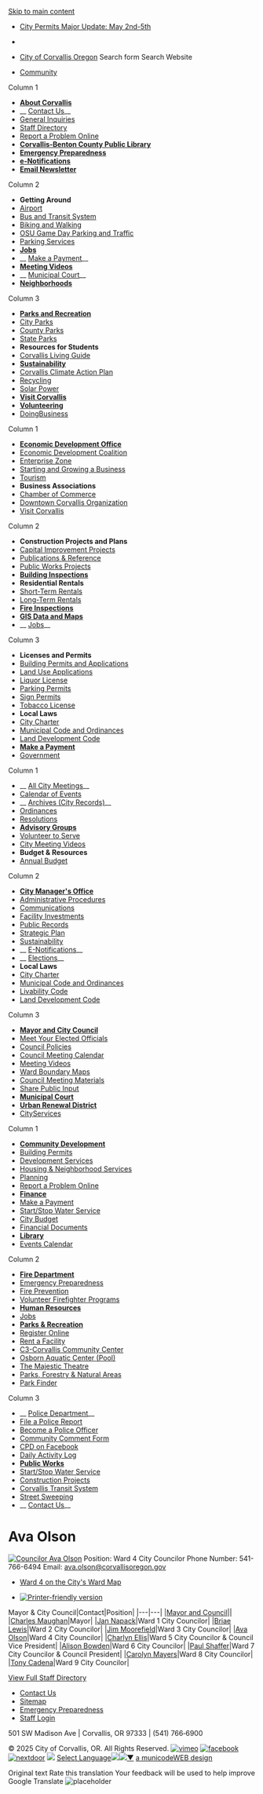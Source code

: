   [Skip to main content](https://www.corvallisoregon.gov/directory-listing/ava-olson/)  

 *   [City Permits Major Update: May 2nd-5th](https://www.corvallisoregon.gov/it/page/city-permits-major-update-may-2nd-5th)  

 *  [](https://www.corvallisoregon.gov/directory-listing/ava-olson/) 
 *  [](https://www.corvallisoregon.gov/directory-listing/ava-olson/) 
  []()   [City of Corvallis Oregon](https://www.corvallisoregon.gov/)  Search form Search Website 

 *  [Community]()    

Column 1  

   *  [__About Corvallis__](https://www.corvallisoregon.gov/community/page/about-corvallis) 
   *  __ [Contact Us](https://www.corvallisoregon.gov/community/webform/contact-us)__ 
   *  [General Inquiries](http://www.corvallisoregon.gov/community/webform/contact-us) 
   *  [Staff Directory](https://www.corvallisoregon.gov/community/page/corvallis-staff-directory) 
   *  [Report a Problem Online](https://www.corvallisoregon.gov/community/page/report-problem-online) 
   *  [__Corvallis-Benton County Public Library__](https://cbcpubliclibrary.net/) 
   *  [__Emergency Preparedness__](https://www.corvallisoregon.gov/fire/page/resilience-planning-emergency-preparedness) 
   *  [__e-Notifications__](https://www.corvallisoregon.gov/subscribe) 
   *  [__Email Newsletter__](https://www.corvallisoregon.gov/newsletter)   

Column 2  

   *  __Getting Around__ 
   *  [Airport](https://www.corvallisoregon.gov/airport) 
   *  [Bus and Transit System](https://www.corvallisoregon.gov/cts) 
   *  [Biking and Walking](https://www.corvallisoregon.gov/publicworks/page/active-transportation) 
   *  [OSU Game Day Parking and Traffic](https://www.corvallisoregon.gov/publicworks/page/osu-game-day-parking-and-traffic) 
   *  [Parking Services](https://www.corvallisoregon.gov/publicworks/page/parking-services) 
   *  [__Jobs__](https://www.corvallisoregon.gov/hr/page/employment) 
   *  __ [Make a Payment](https://www.corvallisoregon.gov/finance/page/corvallis-payment-options)__ 
   *  [__Meeting Videos__](https://vimeo.com/cityofcorvallis) 
   *  __ [Municipal Court](https://www.corvallisoregon.gov/finance/page/municipal-court)__ 
   *  [__Neighborhoods__](https://www.corvallisoregon.gov/cd/page/neighborhoods)   

Column 3  

   *  [__Parks and Recreation__](https://www.corvallisoregon.gov/parksrec) 
   *  [City Parks](https://www.corvallisoregon.gov/parksites) 
   *  [County Parks](https://nape.bentoncountyor.gov/) 
   *  [State Parks](http://oregonstateparks.org/) 
   *  __Resources for Students__ 
   *  [Corvallis Living Guide](http://studentlife.oregonstate.edu/corvallis-living-guide) 
   *  [__Sustainability__](https://www.corvallisoregon.gov/cm/page/organizational-sustainability-work) 
   *  [Corvallis Climate Action Plan](https://www.corvallisoregon.gov/cm/page/corvallis-climate-action-plan) 
   *  [Recycling](https://www.corvallisoregon.gov/publicworks/page/recycling-corvallis) 
   *  [Solar Power](https://www.corvallisoregon.gov/publicworks/page/solar-electric-generation) 
   *  [__Visit Corvallis__](https://visitcorvallis.com/) 
   *  [__Volunteering__](https://www.corvallisoregon.gov/community/page/volunteering)  
 *  [DoingBusiness]()    

Column 1  

   *  [__Economic Development Office__](https://www.corvallisoregon.gov/business/page/economic-development-office) 
   *  [Economic Development Coalition](https://www.corvallisoregon.gov/advisorygroups-edc) 
   *  [Enterprise Zone](https://www.corvallisoregon.gov/business/page/enterprise-zone) 
   *  [Starting and Growing a Business](https://www.corvallisoregon.gov/business) 
   *  [Tourism](https://visitcorvallis.com/) 
   *  __Business Associations__ 
   *  [Chamber of Commerce](http://www.corvallischamber.com/) 
   *  [Downtown Corvallis Organization](https://downtown-corvallis.org/) 
   *  [Visit Corvallis](https://visitcorvallis.com/)   

Column 2  

   *  __Construction Projects and Plans__ 
   *  [Capital Improvement Projects](https://www.corvallisoregon.gov/publicworks/page/capital-improvement-program) 
   *  [Publications & Reference](https://www.corvallisoregon.gov/cd/page/community-development-publications) 
   *  [Public Works Projects](https://www.corvallisoregon.gov/publicworks/page/public-works-projects) 
   *  [__Building Inspections__](https://www.corvallisoregon.gov/ds/page/inspections-and-scheduling) 
   *  __Residential Rentals__ 
   *  [Short-Term Rentals](https://www.corvallisoregon.gov/finance/page/lodging-room-tax-program) 
   *  [Long-Term Rentals](https://www.corvallisoregon.gov/cd/page/rental-housing) 
   *  [__Fire Inspections__](https://www.corvallisoregon.gov/fire/page/fire-prevention) 
   *  [__GIS Data and Maps__](https://www.corvallisoregon.gov/it/page/corvallis-maps-gis) 
   *  __ [Jobs](https://www.corvallisoregon.gov/hr/page/employment)__   

Column 3  

   *  __Licenses and Permits__ 
   *  [Building Permits and Applications](https://www.corvallisoregon.gov/ds/page/development-services-permits-plan-review) 
   *  [Land Use Applications](https://www.corvallisoregon.gov/cd/page/land-use-applications) 
   *  [Liquor License](https://www.corvallisoregon.gov/police/page/license-applications) 
   *  [Parking Permits](https://www.corvallisoregon.gov/publicworks/page/obtaining-parking-permit) 
   *  [Sign Permits](https://www.corvallisoregon.gov/forms) 
   *  [Tobacco License](https://www.corvallisoregon.gov/police/page/license-applications) 
   *  __Local Laws__ 
   *  [City Charter](https://www.corvallisoregon.gov/mc/page/city-charter) 
   *  [Municipal Code and Ordinances](https://www.corvallisoregon.gov/cm/page/municipal-code-and-ordinances) 
   *  [Land Development Code](https://www.corvallisoregon.gov/cd/page/land-development-code) 
   *  [__Make a Payment__](https://www.corvallisoregon.gov/finance/page/corvallis-payment-options)  
 *  [Government]()    

Column 1  

   *  __ [All City Meetings](https://www.corvallisoregon.gov/meetings)__ 
   *  [Calendar of Events](https://www.corvallisoregon.gov/community/page/calendar) 
   *  __ [Archives (City Records)](https://www.corvallisoregon.gov/cm/page/city-corvallis-archives-0)__ 
   *  [Ordinances](https://archives.corvallisoregon.gov/internal/0/fol/915156/Row1.aspx) 
   *  [Resolutions](https://archives.corvallisoregon.gov/internal/0/fol/915157/Row1.aspx) 
   *  [__Advisory Groups__](https://www.corvallisoregon.gov/advisorygroups) 
   *  [Volunteer to Serve](https://www.corvallisoregon.gov/advisorygroups) 
   *  [City Meeting Videos](https://vimeo.com/cityofcorvallis) 
   *  __Budget & Resources__ 
   *  [Annual Budget](https://www.corvallisoregon.gov/finance/page/budget)   

Column 2  

   *  [__City Manager's Office__](https://www.corvallisoregon.gov/cm) 
   *  [Administrative Procedures](https://www.corvallisoregon.gov/cm/page/administrative-procedures) 
   *  [Communications](https://www.corvallisoregon.gov/cm/page/communications-public-information) 
   *  [Facility Investments](https://www.corvallisoregon.gov/cm/page/investing-corvallis-facility-needs) 
   *  [Public Records](https://www.corvallisoregon.gov/cm/page/city-recorder) 
   *  [Strategic Plan](https://www.corvallisoregon.gov/cm/page/strategic-plan) 
   *  [Sustainability](https://www.corvallisoregon.gov/cm/page/organizational-sustainability-work) 
   *  __ [E-Notifications](https://www.corvallisoregon.gov/subscribe)__ 
   *  __ [Elections](https://www.corvallisoregon.gov/cm/page/elections)__ 
   *  __Local Laws__ 
   *  [City Charter](https://www.corvallisoregon.gov/mc/page/city-charter) 
   *  [Municipal Code and Ordinances](https://www.corvallisoregon.gov/cm/page/municipal-code-and-ordinances) 
   *  [Livability Code](https://www.corvallisoregon.gov/cd/page/corvallis-livability-code) 
   *  [Land Development Code](https://www.corvallisoregon.gov/cd/page/land-development-code)   

Column 3  

   *  [__Mayor and City Council__](https://www.corvallisoregon.gov/mc) 
   *  [Meet Your Elected Officials](https://www.corvallisoregon.gov/mc/page/meet-your-councilors) 
   *  [Council Policies](https://www.corvallisoregon.gov/mc/page/council-policies-resources) 
   *  [Council Meeting Calendar](https://www.corvallisoregon.gov/mc/page/council-meetings) 
   *  [Meeting Videos](https://vimeo.com/channels/266739) 
   *  [Ward Boundary Maps](https://www.corvallisoregon.gov/mc/page/ward-boundary-maps) 
   *  [Council Meeting Materials](https://www.corvallisoregon.gov/mc/page/council-meeting-materials) 
   *  [Share Public Input](https://www.corvallisoregon.gov/mc/webform/public-input-form) 
   *  [__Municipal Court__](https://www.corvallisoregon.gov/finance/page/municipal-court) 
   *  [__Urban Renewal District__](https://www.corvallisoregon.gov/business/page/urban-renewal-south-corvallis)  
 *  [CityServices]()    

Column 1  

   *  [__Community Development__](https://www.corvallisoregon.gov/cd) 
   *  [Building Permits](https://permits.corvallisoregon.gov/CitizenAccess/) 
   *  [Development Services](https://www.corvallisoregon.gov/ds) 
   *  [Housing & Neighborhood Services](https://www.corvallisoregon.gov/cd/page/housing-and-neighborhood-services-division) 
   *  [Planning](https://www.corvallisoregon.gov/cd/page/planning-division) 
   *  [Report a Problem Online](https://www.corvallisoregon.gov/community/page/report-problem-online) 
   *  [__Finance__](https://www.corvallisoregon.gov/finance) 
   *  [Make a Payment](https://www.corvallisoregon.gov/finance/page/corvallis-payment-options) 
   *  [Start/Stop Water Service](https://www.corvallisoregon.gov/finance/page/startstop-water-service) 
   *  [City Budget](https://www.corvallisoregon.gov/finance/page/budget) 
   *  [Financial Documents](https://www.corvallisoregon.gov/finance/page/financial-documents-resources) 
   *  [__Library__](https://www.corvallisoregon.gov/library) 
   *  [Events Calendar](https://cbcpubliclibrary.net/events/)   

Column 2  

   *  [__Fire Department__](https://www.corvallisoregon.gov/fire) 
   *  [Emergency Preparedness](https://www.corvallisoregon.gov/fire/page/resilience-planning-emergency-preparedness) 
   *  [Fire Prevention](https://www.corvallisoregon.gov/fire/page/fire-prevention) 
   *  [Volunteer Firefighter Programs](https://www.corvallisoregon.gov/fire/page/volunteer-firefighter-information) 
   *  [__Human Resources__](https://www.corvallisoregon.gov/hr) 
   *  [Jobs](https://www.corvallisoregon.gov/hr/page/employment) 
   *  [__Parks & Recreation__](https://www.corvallisoregon.gov/parksrec) 
   *  [Register Online](https://apm.activecommunities.com/corvparksandrecreation/) 
   *  [Rent a Facility](https://www.corvallisoregon.gov/parksrec/page/parks-recreation-rental-facilities) 
   *  [C3-Corvallis Community Center](https://www.corvallisoregon.gov/c3) 
   *  [Osborn Aquatic Center (Pool)](https://www.corvallisoregon.gov/osborn) 
   *  [The Majestic Theatre](https://www.corvallisoregon.gov/parksrec/page/majestic-theatre) 
   *  [Parks, Forestry & Natural Areas](https://www.corvallisoregon.gov/parksrec/page/parks-forestry-natural-areas) 
   *  [Park Finder](https://www.corvallisoregon.gov/parksites)   

Column 3  

   *  __ [Police Department](https://www.corvallisoregon.gov/police)__ 
   *  [File a Police Report](https://www.corvallisoregon.gov/police/page/file-police-report) 
   *  [Become a Police Officer](https://www.corvallisoregon.gov/police/page/police-department-jobs-and-volunteer-opportunities) 
   *  [Community Comment Form](https://www.corvallisoregon.gov/police/page/community-comment-form) 
   *  [CPD on Facebook](https://www.facebook.com/CorvallisPoliceDepartment/) 
   *  [Daily Activity Log](https://www.corvallisoregon.gov/police/page/daily-activity-log) 
   *  [__Public Works__](https://www.corvallisoregon.gov/publicworks) 
   *  [Start/Stop Water Service](https://www.corvallisoregon.gov/finance/page/startstop-water-service) 
   *  [Construction Projects](https://www.corvallisoregon.gov/publicworks/page/public-works-projects) 
   *  [Corvallis Transit System](https://www.corvallisoregon.gov/cts) 
   *  [Street Sweeping](https://www.corvallisoregon.gov/publicworks/page/street-sweeping) 
   *  __ [Contact Us](https://www.corvallisoregon.gov/contact)__  
  []()  

# Ava Olson

  [![Councilor Ava Olson](images/3613878fdaa59c235f51b896bd8a8d3891a3ee6ae6169ebd283c56ce2103e7a6.png)](https://www.corvallisoregon.gov/sites/default/files/styles/gallery500/public/imageattachments/directory/6041/ava-olson-2025.png?itok=_UCacYgL)  Position:  Ward 4 City Councilor Phone Number:  541-766-6494 Email:  ava.olson@corvallisoregon.gov 

 *  [Ward 4 on the City's Ward Map](https://corvallisoregon.maps.arcgis.com/apps/webappviewer/index.html?id=5c93751265ce4012bb03ffedd7f4a414) 

 *  [![Printer-friendly version](images/f5e752edd4c7f331145fae1030db0dabaaf89cfe96952ea73d3c61518d1cd5f3.png)](https://www.corvallisoregon.gov/print/6041) 

Mayor & City Council|Contact|Position|
|---|---|
|[Mayor and Council](https://www.corvallisoregon.gov/directory-listing/mayor-and-council)||
|[Charles Maughan](https://www.corvallisoregon.gov/directory-listing/charles-maughan)|Mayor|
|[Jan Napack](https://www.corvallisoregon.gov/directory-listing/jan-napack)|Ward 1 City Councilor|
|[Briae Lewis](https://www.corvallisoregon.gov/directory-listing/briae-lewis)|Ward 2 City Councilor|
|[Jim Moorefield](https://www.corvallisoregon.gov/directory-listing/jim-moorefield)|Ward 3 City Councilor|
|[Ava Olson](https://www.corvallisoregon.gov/directory-listing/ava-olson)|Ward 4 City Councilor|
|[Charlyn Ellis](https://www.corvallisoregon.gov/directory-listing/charlyn-ellis)|Ward 5 City Councilor & Council Vice President|
|[Alison Bowden](https://www.corvallisoregon.gov/directory-listing/alison-bowden)|Ward 6 City Councilor|
|[Paul Shaffer](https://www.corvallisoregon.gov/directory-listing/paul-shaffer)|Ward 7 City Councilor & Council President|
|[Carolyn Mayers](https://www.corvallisoregon.gov/directory-listing/carolyn-mayers)|Ward 8 City Councilor|
|[Tony Cadena](https://www.corvallisoregon.gov/directory-listing/tony-cadena)|Ward 9 City Councilor|

 [View Full Staff Directory](https://www.corvallisoregon.gov/directory) 

 *  [Contact Us](https://www.corvallisoregon.gov/community/webform/contact-us) 
 *  [Sitemap](https://www.corvallisoregon.gov/sitemap) 
 *  [Emergency Preparedness](https://www.corvallisoregon.gov/fire/page/resilience-planning-emergency-preparedness) 
 *  [Staff Login](https://www.corvallisoregon.gov/user/login?current=node/6041) 

501 SW Madison Ave | Corvallis, OR 97333 | (541) 766‑6900

   © 2025 City of Corvallis, OR. All Rights Reserved.     [![vimeo](images/e16b15af4972a3dcba5c06f6fbcd6e29a561a5a51b59cdc27f63a06534d25096.png)](http://www.vimeo.com/cityofcorvallis)   [![facebook](images/5f800b3a52a5e3f280c885f8f70882786140fb752ec0c7375623d6f95a74b24a.png)](http://www.facebook.com/cityofcorvallis)   [![nextdoor](images/c5991103ef9a5a7f5aaac0a1b4e59744167e8d6409ebaca320e6199373bcc024.png)](https://nextdoor.com/city/corvallis--or/)   ![](images/ab5314affea2908d9d1d48192927b2287dcc1864718987803c26fba0d5b54a47.gif)   [Select Language![](images/ab5314affea2908d9d1d48192927b2287dcc1864718987803c26fba0d5b54a47.gif)​![](images/ab5314affea2908d9d1d48192927b2287dcc1864718987803c26fba0d5b54a47.gif)▼](https://www.corvallisoregon.gov/directory-listing/ava-olson/)   [a municodeWEB design](http://www.ahaconsulting.com/)  

 Original text Rate this translation Your feedback will be used to help improve Google Translate  ![placeholder](images/9b5c33cb56456574d984f99c63bcf0c05d5ac65c01cf8a6eb7bc59a2ba7f3d33.png)   [](https://www.corvallisoregon.gov/directory-listing/ava-olson/)  [](https://www.corvallisoregon.gov/directory-listing/ava-olson/)   [](https://www.corvallisoregon.gov/directory-listing/ava-olson/)   [](https://www.corvallisoregon.gov/directory-listing/ava-olson/)  [](https://www.corvallisoregon.gov/directory-listing/ava-olson/)   [](https://www.corvallisoregon.gov/directory-listing/ava-olson/)  [](https://www.corvallisoregon.gov/directory-listing/ava-olson/)  [](https://www.corvallisoregon.gov/directory-listing/ava-olson/)  [](https://www.corvallisoregon.gov/directory-listing/ava-olson/)  [](https://www.corvallisoregon.gov/directory-listing/ava-olson/)  